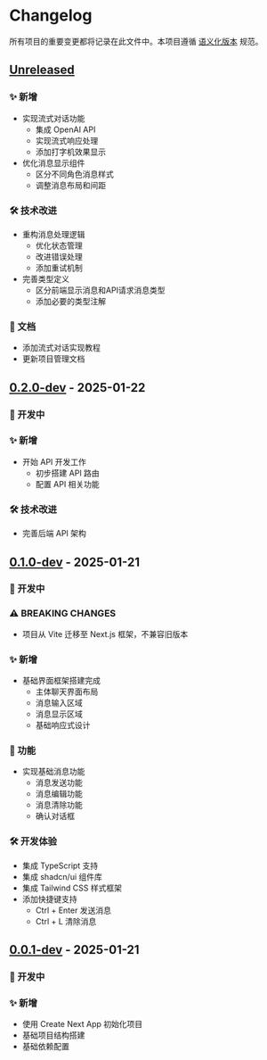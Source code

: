 # Changelog

所有项目的重要变更都将记录在此文件中。本项目遵循 [语义化版本](https://semver.org/lang/zh-CN/) 规范。

## [Unreleased]

### ✨ 新增
- 实现流式对话功能
  - 集成 OpenAI API
  - 实现流式响应处理
  - 添加打字机效果显示
- 优化消息显示组件
  - 区分不同角色消息样式
  - 调整消息布局和间距

### 🛠 技术改进
- 重构消息处理逻辑
  - 优化状态管理
  - 改进错误处理
  - 添加重试机制
- 完善类型定义
  - 区分前端显示消息和API请求消息类型
  - 添加必要的类型注解

### 📝 文档
- 添加流式对话实现教程
- 更新项目管理文档

## [0.2.0-dev] - 2025-01-22

### 🚧 开发中
### ✨ 新增
- 开始 API 开发工作
  - 初步搭建 API 路由
  - 配置 API 相关功能

### 🛠 技术改进
- 完善后端 API 架构

## [0.1.0-dev] - 2025-01-21

### 🚧 开发中
### ⚠ BREAKING CHANGES
- 项目从 Vite 迁移至 Next.js 框架，不兼容旧版本

### ✨ 新增
- 基础界面框架搭建完成
  - 主体聊天界面布局
  - 消息输入区域
  - 消息显示区域
  - 基础响应式设计

### 🎯 功能
- 实现基础消息功能
  - 消息发送功能
  - 消息编辑功能
  - 消息清除功能
  - 确认对话框

### 🛠 开发体验
- 集成 TypeScript 支持
- 集成 shadcn/ui 组件库
- 集成 Tailwind CSS 样式框架
- 添加快捷键支持
  - Ctrl + Enter 发送消息
  - Ctrl + L 清除消息

## [0.0.1-dev] - 2025-01-21

### 🚧 开发中
### ✨ 新增
- 使用 Create Next App 初始化项目
- 基础项目结构搭建
- 基础依赖配置

[Unreleased]: https://github.com/xxachangxx/DialogNexus/compare/v0.2.0-dev...HEAD
[0.2.0-dev]: https://github.com/xxachangxx/DialogNexus/compare/v0.1.0-dev...v0.2.0-dev
[0.1.0-dev]: https://github.com/xxachangxx/DialogNexus/compare/v0.0.1-dev...v0.1.0-dev
[0.0.1-dev]: https://github.com/xxachangxx/DialogNexus/releases/tag/v0.0.1-dev 